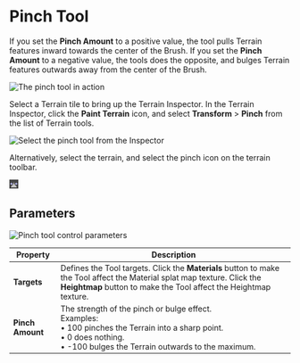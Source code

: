# Pinch Tool

If you set the **Pinch Amount** to a positive value, the tool pulls Terrain features inward towards the center of the Brush. If you set the **Pinch Amount** to a negative value, the tools does the opposite, and bulges Terrain features outwards away from the center of the Brush.

![The pinch tool in action](images/2-41-Pinch-03.png)

Select a Terrain tile to bring up the Terrain Inspector. In the Terrain Inspector, click the **Paint Terrain** icon, and select **Transform** > **Pinch** from the list of Terrain tools.

![Select the pinch tool from the Inspector](images/Transform.png)

Alternatively, select the terrain, and select the pinch icon on the terrain toolbar.

![Pinch icon](images/Icons/Pinch.png) 

## Parameters

![Pinch tool control parameters](images/2-41-Pinch-02.png)

| **Property**     | **Description**                                              |
| ---------------- | ------------------------------------------------------------ |
| **Targets**      | Defines the Tool targets. Click the **Materials** button to make the Tool affect the Material splat map texture. Click the **Heightmap** button to make the Tool affect the Heightmap texture. |
| **Pinch Amount** | The strength of the pinch or bulge effect.<br />Examples:<br />&#8226; 100 pinches the Terrain into a sharp point.<br />&#8226; 0 does nothing.<br />&#8226; -100 bulges the Terrain outwards to the maximum. |
